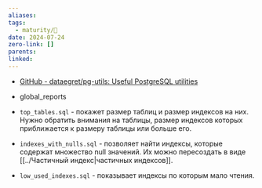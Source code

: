 ```yaml
---
aliases: 
tags:
  - maturity/🌱
date: 2024-07-24
zero-link: []
parents: 
linked:
---
```

- [GitHub - dataegret/pg-utils: Useful PostgreSQL utilities](https://github.com/dataegret/pg-utils)

- global_reports
- `top_tables.sql` - покажет размер таблиц и размер индексов на них. Нужно обратить внимания на таблицы, размер индексов которых приближается к размеру таблицы или больше его.
- `indexes_with_nulls.sql` - позволяет найти индексы, которые содержат множество null значений. Их можно пересоздать в виде [[../Частичный индекс|частичных индексов]].
- `low_used_indexes.sql` - показывает индексы по которым мало чтения.